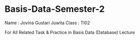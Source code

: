 # Basis-Data-Semester-2
Name : Jovina Gustari Juwita
Class : TI02

For All Related Task &amp; Practice in Basis Data (Database) Lecture

